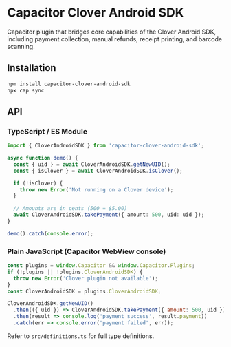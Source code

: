 # Capacitor Clover Android SDK

Capacitor plugin that bridges core capabilities of the Clover Android SDK, including payment collection, manual refunds, receipt printing, and barcode scanning.

## Installation

```bash
npm install capacitor-clover-android-sdk
npx cap sync
```

## API

### TypeScript / ES Module

```ts
import { CloverAndroidSDK } from 'capacitor-clover-android-sdk';

async function demo() {
  const { uid } = await CloverAndroidSDK.getNewUID();
  const { isClover } = await CloverAndroidSDK.isClover();

  if (!isClover) {
    throw new Error('Not running on a Clover device');
  }

  // Amounts are in cents (500 = $5.00)
  await CloverAndroidSDK.takePayment({ amount: 500, uid: uid });
}

demo().catch(console.error);
```

### Plain JavaScript (Capacitor WebView console)

```js
const plugins = window.Capacitor && window.Capacitor.Plugins;
if (!plugins || !plugins.CloverAndroidSDK) {
  throw new Error('Clover plugin not available');
}
const CloverAndroidSDK = plugins.CloverAndroidSDK;

CloverAndroidSDK.getNewUID()
  .then(({ uid }) => CloverAndroidSDK.takePayment({ amount: 500, uid }))
  .then(result => console.log('payment success', result.payment))
  .catch(err => console.error('payment failed', err));
```

Refer to `src/definitions.ts` for full type definitions.
